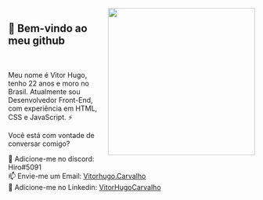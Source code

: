 <img align="right" src="https://www.grmdocumentmanagement.com/wp-content/uploads/2020/10/medical-coding-workflow.png" width="300"/>

## 👋 Bem-vindo ao meu github
<br>
<p>Meu nome é Vitor Hugo, tenho 22 anos e moro no Brasil. Atualmente sou Desenvolvedor Front-End, com experiência em HTML, CSS e JavaScript. ⚡</p>

<p>Você está com vontade de conversar comigo?</p>

💬 Adicione-me no discord: Hiro#5091 <br>
📫 Envie-me um Email: <a href="mailto:vitorhugo.carvalho2@yahoo.com.br">Vitorhugo.Carvalho</a><br>
👥 Adicione-me no Linkedin: <a href="https://www.linkedin.com/in/vitorcarvalhoweb/">VitorHugoCarvalho</a><br>